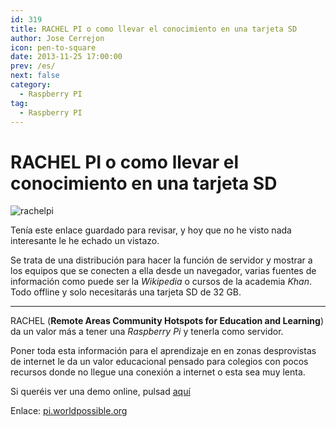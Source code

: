 ```yaml
---
id: 319
title: RACHEL PI o como llevar el conocimiento en una tarjeta SD
author: Jose Cerrejon
icon: pen-to-square
date: 2013-11-25 17:00:00
prev: /es/
next: false
category:
  - Raspberry PI
tag:
  - Raspberry PI
---
```


# RACHEL PI o como llevar el conocimiento en una tarjeta SD

![rachelpi](/images/2013/11/rachelpi.jpg)

Tenía este enlace guardado para revisar, y hoy que no he visto nada interesante le he echado un vistazo.

Se trata de una distribución para hacer la función de servidor y mostrar a los equipos que se conecten a ella desde un navegador, varias fuentes de información como puede ser la *Wikipedia* o cursos de la academia *Khan*. Todo offline y solo necesitarás una tarjeta SD de 32 GB.

- - -
RACHEL (**Remote Areas Community Hotspots for Education and Learning**) da un valor más a tener una *Raspberry Pi* y tenerla como servidor.

Poner toda esta información para el aprendizaje en en zonas desprovistas de internet le da un valor educacional pensado para colegios con pocos recursos donde no llegue una conexión a internet o esta sea muy lenta.

Si queréis ver una demo online, pulsad [aquí](http://rachel.worldpossible.org)

Enlace: [pi.worldpossible.org](http://pi.worldpossible.org/howto.html)